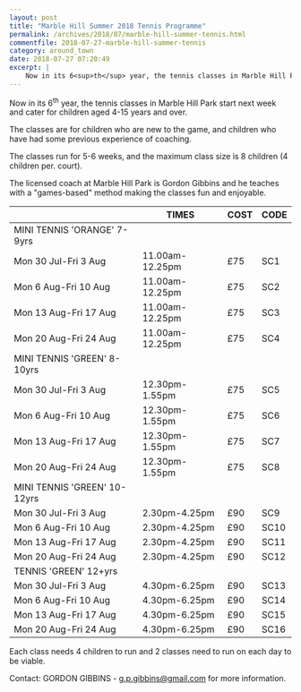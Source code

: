 ```yaml
---
layout: post
title: "Marble Hill Summer 2018 Tennis Programme"
permalink: /archives/2018/07/marble-hill-summer-tennis.html
commentfile: 2018-07-27-marble-hill-summer-tennis
category: around_town
date: 2018-07-27 07:20:49
excerpt: |
    Now in its 6<sup>th</sup> year, the tennis classes in Marble Hill Park start next week and cater for children aged 4-15 years and over.
---
```

Now in its 6<sup>th</sup> year, the tennis classes in Marble Hill Park start next week and cater for children aged 4-15 years and over.

The classes are for children who are new to the game, and children who have had some previous experience of coaching.

The classes run for 5-6 weeks, and the maximum class size is 8 children (4 children per. court).

The licensed coach at Marble Hill Park is Gordon Gibbins and he teaches with a "games-based" method making the classes fun and enjoyable.

|                              | TIMES           | COST      | CODE |
| ---------------------------- | --------------- | --------- | ---- |
| MINI TENNIS 'ORANGE' 7-9yrs  |                 |           |      |
| Mon 30 Jul-Fri 3 Aug         | 11.00am-12.25pm | &pound;75 | SC1  |
| Mon 6 Aug-Fri 10 Aug         | 11.00am-12.25pm | &pound;75 | SC2  |
| Mon 13 Aug-Fri 17 Aug        | 11.00am-12.25pm | &pound;75 | SC3  |
| Mon 20 Aug-Fri 24 Aug        | 11.00am-12.25pm | &pound;75 | SC4  |
| MINI TENNIS 'GREEN' 8-10yrs  |                 |           |      |
| Mon 30 Jul-Fri 3 Aug         | 12.30pm-1.55pm  | &pound;75 | SC5  |
| Mon 6 Aug-Fri 10 Aug         | 12.30pm-1.55pm  | &pound;75 | SC6  |
| Mon 13 Aug-Fri 17 Aug        | 12.30pm-1.55pm  | &pound;75 | SC7  |
| Mon 20 Aug-Fri 24 Aug        | 12.30pm-1.55pm  | &pound;75 | SC8  |
| MINI TENNIS 'GREEN' 10-12yrs |                 |           |      |
| Mon 30 Jul-Fri 3 Aug         | 2.30pm-4.25pm   | &pound;90 | SC9  |
| Mon 6 Aug-Fri 10 Aug         | 2.30pm-4.25pm   | &pound;90 | SC10 |
| Mon 13 Aug-Fri 17 Aug        | 2.30pm-4.25pm   | &pound;90 | SC11 |
| Mon 20 Aug-Fri 24 Aug        | 2.30pm-4.25pm   | &pound;90 | SC12 |
| TENNIS 'GREEN' 12+yrs        |                 |           |      |
| Mon 30 Jul-Fri 3 Aug         | 4.30pm-6.25pm   | &pound;90 | SC13 |
| Mon 6 Aug-Fri 10 Aug         | 4.30pm-6.25pm   | &pound;90 | SC14 |
| Mon 13 Aug-Fri 17 Aug        | 4.30pm-6.25pm   | &pound;90 | SC15 |
| Mon 20 Aug-Fri 24 Aug        | 4.30pm-6.25pm   | &pound;90 | SC16 |

Each class needs 4 children to run and 2 classes need to run on each day to be viable.

Contact: GORDON GIBBINS - [g.p.gibbins@gmail.com](:mailto:g.p.gibbins@gmail.com) for more information.
